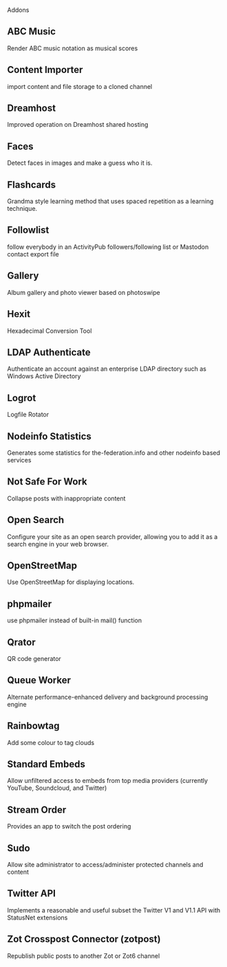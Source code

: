 Addons

## ABC Music

Render ABC music notation as musical scores

## Content Importer

import content and file storage to a cloned channel

## Dreamhost

Improved operation on Dreamhost shared hosting

## Faces

Detect faces in images and make a guess who it is.

## Flashcards

Grandma style learning method that uses spaced repetition as a learning technique.

## Followlist

follow everybody in an ActivityPub followers/following list or Mastodon contact export file

## Gallery

Album gallery and photo viewer based on photoswipe

## Hexit

Hexadecimal Conversion Tool

## LDAP Authenticate

Authenticate an account against an enterprise LDAP directory such as Windows Active Directory

## Logrot

Logfile Rotator

## Nodeinfo Statistics

Generates some statistics for the-federation.info and other nodeinfo based services

## Not Safe For Work

Collapse posts with inappropriate content

## Open Search

Configure your site as an open search provider, allowing you to add it as a search engine in your web browser. 

## OpenStreetMap

Use OpenStreetMap for displaying locations.

## phpmailer

use phpmailer instead of built-in mail() function

## Qrator

QR code generator

## Queue Worker

Alternate performance-enhanced delivery and background processing engine

## Rainbowtag

Add some colour to tag clouds

## Standard Embeds

Allow unfiltered access to embeds from top media providers (currently YouTube, Soundcloud, and Twitter)

## Stream Order

Provides an app to switch the post ordering

## Sudo

Allow site administrator to access/administer protected channels and content

## Twitter API

Implements a reasonable and useful subset the Twitter V1 and V1.1 API with StatusNet extensions

## Zot Crosspost Connector (zotpost)

Republish public posts to another Zot or Zot6 channel
